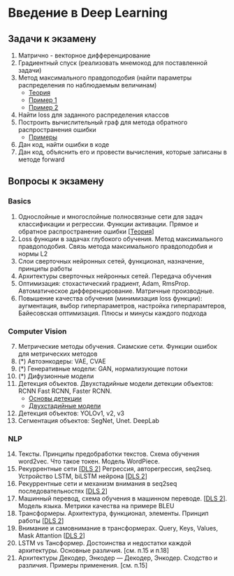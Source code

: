 # Введение в Deep Learning
## Задачи к экзамену
1. Матрично - векторное дифференцирование
2. Градиентный спуск (реализовать мнемокод для поставленной задачи)
3. Метод максимального правдоподобия (найти параметры распределения по наблюдаемым величинам)
   * [Теория](https://youtu.be/_mvcZv_gmZE?si=_QDnd2py4lf0magi)
   * [Пример 1](https://youtu.be/_mvcZv_gmZE?si=_QDnd2py4lf0magi)
   * [Пример 2](https://youtu.be/mH8022OsfuI?si=A4TbveLSOuOrE7qk)
6. Найти loss для заданного распределения классов
7. Построить вычислительный граф для метода обратного распространения ошибки
   * [Примеры](https://githubtocolab.com/tony-pitchblack/dl_guu_24/blob/main/backprop_examples.ipynb)
9. Дан код, найти ошибки в коде
10. Дан код, объяснить его и провести вычисления, которые записаны в методе forward
## Вопросы к экзамену
### Basics
1. Однослойные и многослойные полносвязные сети для задач классификации и регрессии. Функции активации. Прямое и обратное распространение ошибки [[Теория](https://youtu.be/bW4dKxtUFpg?si=floVWCWK8KC4_gcv&t=64)]
2. Loss функции в задачах глубокого обучения. Метод максимального правдоподобия. Связь метода максимального правдоподобия и нормы L2
3.	Слои сверточных нейронных сетей, функционал, назначение, принципы работы
4.	Архитектуры сверточных нейронных сетей. Передача обучения
5.	Оптимизация: стохастический градиент,  Adam, RmsProp. Автоматическое дифференцирование. Матричные производные. 
6.	Повышение качества обучения (минимизация loss функции): аугментация, выбор гиперпараметров, настройка гиперпарамтеров, Байесовская оптимизация. Плюсы и минусы каждого подхода
### Computer Vision
7. Метрические методы обучения. Сиамские сети. Функции ошибок для метрических методов
8. (*)	Автоэнкодеры: VAE, CVAE
9. (*)	Генеративные модели: GAN, нормализующие потоки
10. (*) 	Дифузионные модели
11.	Детекция объектов. Двухстадийные модели детекции объектов: RCNN Fast RCNN, Faster RCNN.
    * [Основы детекции](https://youtu.be/Y4JvVOaZWsU?si=vRu9pzqLb8HXhlzc)
   	* [Двухстадийные модели](https://youtu.be/WrKl7GHWilA?si=2g7siXDyYcgSFAvO)
13.	Детекция объектов: YOLOv1, v2, v3
14.	Сегментация объектов: SegNet, Unet. DeepLab
### NLP
14. Тексты. Принципы предобработки текстов. Схема обучения word2vec. Что такое токен. Модель WordPiece. 
15.	Рекуррентные сети [[DLS 2](https://youtu.be/3OljkWQ2Uc0?si=jRMaq90_bJXoctgc)] Регрессия, авторегрессия, seq2seq. Устройство LSTM, biLSTM нейрона [[DLS 2](https://youtu.be/2a_7SmTNrJA?si=hQ9no6ir2KLDFpoD)]
16. Рекуррентные сети и механизм внимания в  seq2seq последовательностях [[DLS 2](https://youtu.be/Fki-Xe3CGg8?si=Cne0Vwryo-cn74FH)]
17. Машинный перевод, схема обучения в машинном переводе. [[DLS 2](https://youtu.be/QjpEWRq-Cak?si=u8mfjSCEQ0oWicQB)]. Модель языка.  Метрики качества на примере  BLEU
18. Трансформеры. Архитектура, функционал, элементы. Принцип работы [[DLS 2](https://youtu.be/TBEwpgyoo20?si=wp31J6INJZaHOOPz)]
19. Внимание и самовнимание в трансформерах. Query, Keys, Values, Mask Attantion [[DLS 2](https://youtu.be/tsee8mosj5U?si=5-UbUtrUkLDCYLil)]
20. LSTM vs Тансформер. Достоинства и недостатки каждой архитектуры. Основные различия. [см. п.15 и п.18]
21. Архитектуры Декодер, Энкодер — Декодер, Энкодер. Сходство и различия. Примеры применения. [см. п.15]
